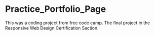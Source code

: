 # Practice_Portfolio_Page
This was a coding project from free code camp. The final project in the Responsive Web Design Certification Section.
